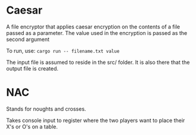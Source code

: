# Caesar

A file encryptor that applies caesar encryption on the contents of a file passed as a parameter.
The value used in the encryption is passed as the second argument

To run, use:
`cargo run -- filename.txt value`

The input file is assumed to reside in the src/ folder. It is also there that the output file is created.

# NAC

Stands for noughts and crosses.

Takes console input to register where the two players want to place their X's or O's on a table.
